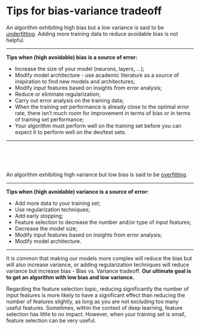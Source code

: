 # Tips for bias-variance tradeoff

An algorithm exhibiting high bias but a low variance is said to be <u>underfitting</u>. Adding more training data to reduce avoidable bias is not helpful.

***

**Tips when (high avoidable) bias is a source of error:**

- Increase the size of your model (neurons, layers, …);
- Modify model architecture - use academic literature as a source of inspiration to find new models and architectures;
- Modify input features based on insights from error analysis;
- Reduce or eliminate regularization;
- Carry out error analysis on the training data;
- When the training set performance is already close to the optimal error rate, there isn’t much room for improvement in terms of bias or in terms of training set performance;
- Your algorithm must perform well on the training set before you can expect it to perform well on the dev/test sets.
  
***

<br><br><br><br>An algorithm exhibiting high variance but low bias is said to be <u>overfitting</u>.

***

**Tips when (high avoidable) variance is a source of error:**

- Add more data to your training set;
- Use regularization techniques;
- Add early stopping;
- Feature selection to decrease the number and/or type of input features;
- Decrease the model size;
- Modify input features based on insights from error analysis;
- Modify model architecture.
  
***

It is common that making our models more complex will reduce the bias but will also increase variance, or adding regularization techniques will reduce variance but increase bias - Bias vs. Variance tradeoff. <b>Our ultimate goal is to get an algorithm with low bias and low variance.</b>

Regarding the feature selection topic, reducing significantly the number of input features is more likely to have a significant effect than reducing the number of features slightly, as long as you are not excluding too many useful features. Sometimes, within the context of deep learning, feature selection has little to no impact. However, when your training set is small, feature selection can be very useful.
